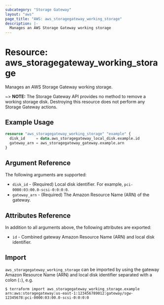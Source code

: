 ```yaml
---
subcategory: "Storage Gateway"
layout: "aws"
page_title: "AWS: aws_storagegateway_working_storage"
description: |-
  Manages an AWS Storage Gateway working storage
---
```


# Resource: aws_storagegateway_working_storage

Manages an AWS Storage Gateway working storage.

~> **NOTE:** The Storage Gateway API provides no method to remove a working storage disk. Destroying this resource does not perform any Storage Gateway actions.

## Example Usage

```terraform
resource "aws_storagegateway_working_storage" "example" {
  disk_id     = data.aws_storagegateway_local_disk.example.id
  gateway_arn = aws_storagegateway_gateway.example.arn
}
```

## Argument Reference

The following arguments are supported:

* `disk_id` - (Required) Local disk identifier. For example, `pci-0000:03:00.0-scsi-0:0:0:0`.
* `gateway_arn` - (Required) The Amazon Resource Name (ARN) of the gateway.

## Attributes Reference

In addition to all arguments above, the following attributes are exported:

* `id` - Combined gateway Amazon Resource Name (ARN) and local disk identifier.

## Import

`aws_storagegateway_working_storage` can be imported by using the gateway Amazon Resource Name (ARN) and local disk identifier separated with a colon (`:`), e.g.

```
$ terraform import aws_storagegateway_working_storage.example arn:aws:storagegateway:us-east-1:123456789012:gateway/sgw-12345678:pci-0000:03:00.0-scsi-0:0:0:0
```
